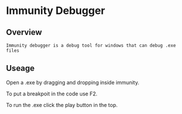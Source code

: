 # Immunity Debugger


## Overview

	Immunity debugger is a debug tool for windows that can debug .exe files

## Useage

Open a .exe by dragging and dropping inside immunity.

To put a breakpoit in the code use F2.

To run the .exe click the play button in the top.

